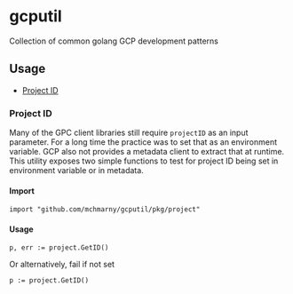 # gcputil

Collection of common golang GCP development patterns

## Usage

* [Project ID](#project-id)

### Project ID

Many of the GPC client libraries still require `projectID` as an input parameter. For a long time the practice was to set that as an environment variable. GCP also not provides a metadata client to extract that at runtime. This utility exposes two simple functions to test for project ID being set in environment variable or in metadata.

#### Import

```shell
import "github.com/mchmarny/gcputil/pkg/project"
```

#### Usage

```shell
p, err := project.GetID()
```

Or alternatively, fail if not set

```shell
p := project.GetID()
```
